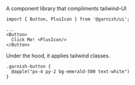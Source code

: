 
A component library that compliments tailwind-UI

```
import { Button, PlusIcon } from '@garnish/ui';

... 
<Button>
  Click Me! <PlusIcon/>
</Button>
```

Under the hood, it applies tailwind classes.
```
.garnish-button {
  @apple("px-4 py-2 bg-emerald-500 text-white")
}
```


